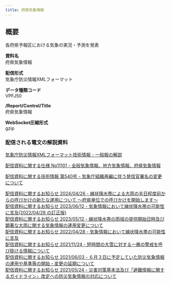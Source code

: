 ```yaml
---
title: 府県気象情報
---
```


## 概要
各府県予報区における気象の実況・予測を発表

**資料名** <br/>
 府県気象情報
 
**配信形式** <br/>
 気象庁防災情報XMLフォーマット

**データ種類コード** <br/>
 VPFJ50

**/Report/Control/Title** <br/>
 府県気象情報
 
**WebSocket圧縮形式** <br/>
 gzip

### 配信される電文の解説資料
[気象庁防災情報XMLフォーマット技術情報 - 一般報の解説](https://dmdata.jp/docs/jma/manual/0221-0246.pdf)


[配信資料に関する仕様 No11101 - 全般気象情報、地方気象情報、府県気象情報](https://www.data.jma.go.jp/suishin/shiyou/pdf/no11101)


[配信資料に関する技術情報 第540号 - 気象庁組織再編に伴う発信官署名の変更について](https://dmdata.jp/docs/jma/technical/540.pdf)


[配信資料に関するお知らせ 2024/04/26 - 線状降水帯による大雨の半日程度前からの呼びかけの新たな運用について ～府県単位での呼びかけを開始します～](https://dmdata.jp/docs/jma/notice/20240426c.pdf) <br/>
[配信資料に関するお知らせ 2023/06/12 - 気象情報において線状降水帯の可能性に言及(2022/04/28 の訂正版)](https://dmdata.jp/docs/jma/notice/20230612a.pdf) <br/>
[配信資料に関するお知らせ 2023/05/12 - 線状降水帯の雨域の提供開始日時及び顕著な大雨に関する気象情報の運用変更について](https://dmdata.jp/docs/jma/notice/20230512a.pdf) <br/>
[配信資料に関するお知らせ 2022/04/28 - 気象情報において線状降水帯の可能性に言及](https://dmdata.jp/docs/jma/notice/20220428a.pdf) <br/>
[配信資料に関するお知らせ 2021/11/24 - 短時間の大雪に対する一層の警戒を呼び掛ける情報について](https://dmdata.jp/docs/jma/notice/20211124a.pdf) <br/>
[配信資料に関するお知らせ 2021/06/03 - ６月３日に予定していた防災気象情報の運用や基準等の開始・変更の延期について](https://dmdata.jp/docs/jma/notice/20210603a.pdf) <br/>
[配信資料に関するお知らせ 2021/05/24 - 災害対策基本法及び「避難情報に関するガイドライン」改定への防災気象情報の対応について](https://dmdata.jp/docs/jma/notice/20210524a.pdf)
